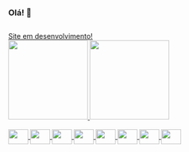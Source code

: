 ### Olá! 👋
##
<link rel="stylesheet" href="https://cdn.jsdelivr.net/gh/devicons/devicon@latest/devicon.min.css">
<div>
  <a href="https://rifas-green.vercel.app/">Site em desenvolvimento!</a>
</div>
  
<div>
  <a href="https://github.com/alexqwa">
  <img height="160em" src="https://github-readme-stats.vercel.app/api?username=alexqwa&show_icons=true&theme=dracula&include_all_commits=true&count_private=true"/>
  <img height="160em" src="https://github-readme-stats.vercel.app/api/top-langs/?username=alexqwa&layout=compact&langs_count=7&theme=dracula"/>
</div>
    
<div style="display: inline_block"><br>
  <img align="center" height="30" width="40" src='https://cdn.jsdelivr.net/gh/devicons/devicon/icons/javascript/javascript-original.svg'>
  <img align="center" height="30" width="40" src='https://cdn.jsdelivr.net/gh/devicons/devicon/icons/typescript/typescript-original.svg'>
  <img align="center" height="30" width="40" src='https://cdn.jsdelivr.net/gh/devicons/devicon/icons/react/react-original.svg'>
  <img align="center" height="30" width="40" src='https://cdn.jsdelivr.net/gh/devicons/devicon/icons/html5/html5-original.svg'>
  <img align="center" height="30" width="40" src='https://cdn.jsdelivr.net/gh/devicons/devicon/icons/css3/css3-original.svg'>
  <img align="center" height="30" width="40" src='https://cdn.jsdelivr.net/gh/devicons/devicon/icons/sass/sass-original.svg'>
  <img align="center" height="30" width="40" src='https://cdn.jsdelivr.net/gh/devicons/devicon/icons/unity/unity-original.svg'>
  <img align="center" height="30" width="40" src='https://cdn.jsdelivr.net/gh/devicons/devicon/icons/csharp/csharp-original.svg'>
</div>
  
  ##
  
